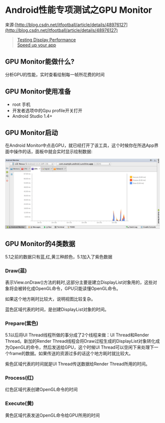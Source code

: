 # Android性能专项测试之GPU Monitor

来源:[http://blog.csdn.net/itfootball/article/details/48976127](http://blog.csdn.net/itfootball/article/details/48976127)

> [Testing Display Performance](https://developer.android.com/intl/zh-cn/training/testing/performance.html#timing-dump)<br/>
> [Speed up your app](http://blog.udinic.com/2015/09/15/speed-up-your-app?from=timeline&isappinstalled=0)

## GPU Monitor能做什么?

分析GPU的性能，实时查看绘制每一帧所花费的时间

## GPU Monitor使用准备

* root 手机
* 开发者选项中的Gpu profile开关打开
* Android Studio 1.4+

## GPU Monitor启动

在Android Monitor中点击GPU，就已经打开了该工具，这个时候你在所选App界面中操作的话，面板中就会实时显示绘制数据:

![](3/1.png)

## GPU Monitor的4类数据

5.1之前的数据只有蓝,红,黄三种颜色，5.1加入了紫色数据

### Draw(蓝)

表示View.onDraw()方法的耗时,这部分主要是建立DisplayList对象用的，这些对象将会被转化成OpenGL命令，GPU只能读懂OpenGL命令。 

如果这个地方耗时比较大，说明视图比较复杂。 

蓝色区域代表的时间，是创建DisplayList对象的时间。

### Prepare(紫色)

5.1以后将UI Thread线程所做的事分成了2个线程来做：UI Thread和Render Thread。新加的Render Thread线程会将Draw过程生成的DisplayList对象转化成为OpenGL的命令，然后发送给GPU，这个时候UI Thread可以空闲下来处理下一个frame的数据。如果传送的资源过多的话这个地方耗时就比较大。

紫色区域代表的时间就是UI Thread传送数据给Render Thread所用的时间。

### Process(红)

红色区域代表创建OpenGL命令的时间

### Execute(黄)

黄色区域代表发送OpenGL命令给GPU所用的时间
